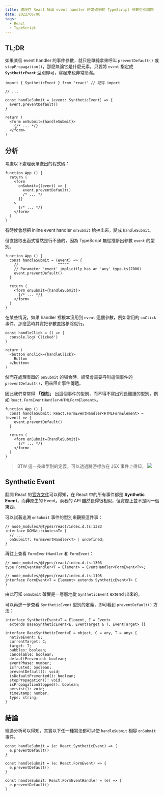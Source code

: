 ```yaml
---
title: 處理在 React 抽出 event handler 時常碰到的 TypeScript 參數型別問題
date: 2022/06/06
tags:
  - React
  - TypeScript
---
```



## TL;DR

如果某個 event handler 的事件參數，就只是單純拿來呼叫 `preventDefault()` 或 `stopPropagation()`，那麼無論它是什麼元素，只要將 `event` 指定成 **`SyntheticEvent`** 型別即可，寫起來也非常簡潔。

```tsx
import { SyntheticEvent } from 'react' // 記得 import

// ...

const handleSubmit = (event: SyntheticEvent) => {
  event.preventDefault()
}

return (
  <form onSubmit={handleSubmit}>
    {/* ... */}
  </form>
)
```

## 分析

考慮以下處理表單送出的程式碼：

```tsx
function App () {
  return (
    <form
      onSubmit={(event) => {
        event.preventDefault()
        /* ... */
      }}
    >
      {/* ... */}
    </form>
  )
}
```

有時候會想把 inline event handler `onSubmit` 給抽出來，變成 `handleSubmit`。

但直接取出函式當然是行不通的，因為 TypeScript 無從推斷出參數 `event` 的型別。

```tsx
function App () {
  const handleSubmit = (event) => {
    //                  ^^^^^
    // Parameter 'event' implicitly has an 'any' type.ts(7006)
    event.preventDefault()
  }

  return (
    <form onSubmit={handleSubmit}>
      {/* ... */}
    </form>
  )
}
```

在某些情況，如果 handler 裡根本沒用到 `event` 這個參數，例如常用的 `onClick` 事件，那麼這時其實把參數直接移除就行。

```tsx
const handleClick = () => {
  console.log('Clicked')
}

return (
  <button onClick={handleClick}>
    Button
  </button>
)
```

然而在處理表單的 `onSubmit` 的場合時，經常會需要呼叫這個事件的 `preventDefault()`，用來阻止事件傳遞。

因此我們常常得 **「復刻」** 出這個事件的型別，而不得不寫出冗長難讀的型別，例如 `React.FormEventHandler<HTMLFormElement>`。

```tsx
function App () {
  const handleSubmit: React.FormEventHandler<HTMLFormElement> = (event) => {
    event.preventDefault()
  }

  return (
    <form onSubmit={handleSubmit}>
      {/* ... */}
    </form>
  )
}
```

> BTW 這一長串型別的定義，可以透過將游標放在 JSX 事件上得知。
> ![](https://i.imgur.com/kruZwRv.png)

## Synthetic Event

翻開 React 的[官方文件](https://zh-hant.reactjs.org/docs/events.html)可以得知，在 React 中的所有事件都是 **Synthetic Event**，而**非**原生的 Event。兩者的 API 雖然長得很相似，但實際上並不是同一個東西。

可以試著追溯 `onSubmit` 事件的型別來觀察這件事：

```tsx
// node_modules/@types/react/index.d.ts:1383
interface DOMAttributes<T> {
  // ...
  onSubmit?: FormEventHandler<T> | undefined;
}
```

再往上查看 `FormEventHandler` 和 `FormEvent`：

```tsx
// node_modules/@types/react/index.d.ts:1303
type FormEventHandler<T = Element> = EventHandler<FormEvent<T>>;

// node_modules/@types/react/index.d.ts:1195
interface FormEvent<T = Element> extends SyntheticEvent<T> {
}
```

由此可知 `onSubmit` 確實是一層層地從 `SyntheticEvent` extend 出來的。

可以再進一步查看 `SyntheticEvent` 型別的定義，即可看到 `preventDefault()` 方法：

```tsx
interface SyntheticEvent<T = Element, E = Event>
  extends BaseSyntheticEvent<E, EventTarget & T, EventTarget> {}

interface BaseSyntheticEvent<E = object, C = any, T = any> {
  nativeEvent: E;
  currentTarget: C;
  target: T;
  bubbles: boolean;
  cancelable: boolean;
  defaultPrevented: boolean;
  eventPhase: number;
  isTrusted: boolean;
  preventDefault(): void;
  isDefaultPrevented(): boolean;
  stopPropagation(): void;
  isPropagationStopped(): boolean;
  persist(): void;
  timeStamp: number;
  type: string;
}
```

## 結論

經過分析可以得知，其實以下任一種寫法都可以使 `handleSubmit` 相容 `onSubmit` 事件。

```tsx
const handleSubmit = (e: React.SyntheticEvent) => {
  e.preventDefault()
}
```

```tsx
const handleSubmit = (e: React.FormEvent) => {
  e.preventDefault()
}
```

```tsx
const handleSubmit: React.FormEventHandler = (e) => {
  e.preventDefault()
}
```
